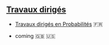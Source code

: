 ## [Travaux dirigés](./td-s.md)

- [Travaux dirigés en Probabilités](./td-lab/td-lab-proba.pdf) &#x1f1eb;&#x1f1f7;

- coming  &#x1f1ec;&#x1f1e7; &#x1f1fa;&#x1f1f8;
